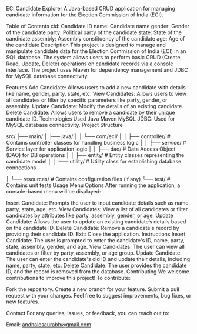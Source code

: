 ECI Candidate Explorer
A Java-based CRUD application for managing candidate information for the Election Commission of India (ECI).

Table of Contents
cid: Candidate ID
name: Candidate name
gender: Gender of the candidate
party: Political party of the candidate
state: State of the candidate
assembly: Assembly constituency of the candidate
age: Age of the candidate
Description
This project is designed to manage and manipulate candidate data for the Election Commission of India (ECI) in an SQL database. The system allows users to perform basic CRUD (Create, Read, Update, Delete) operations on candidate records via a console interface. The project uses Maven for dependency management and JDBC for MySQL database connectivity.

Features
Add Candidate: Allows users to add a new candidate with details like name, gender, party, state, etc.
View Candidates: Allows users to view all candidates or filter by specific parameters like party, gender, or assembly.
Update Candidate: Modify the details of an existing candidate.
Delete Candidate: Allows users to remove a candidate by their unique candidate ID.
Technologies Used
Java
Maven
MySQL
JDBC: Used for MySQL database connectivity.
Project Structure

src/
├── main/
│   ├── java/
│   │   └── com/eci/
│   │       ├── controller/   # Contains controller classes for handling business logic
│   │       ├── service/      # Service layer for application logic
│   │       ├── dao/          # Data Access Object (DAO) for DB operations
│   │       ├── entity/       # Entity classes representing the candidate model
│   │       └── utility/      # Utility class for establishing database connections
  
│   └── resources/            # Contains configuration files (if any)
└── test/                     # Contains unit tests
Usage
Menu Options
After running the application, a console-based menu will be displayed:

Insert Candidate: Prompts the user to input candidate details such as name, party, state, age, etc.
View Candidates: View a list of all candidates or filter candidates by attributes like party, assembly, gender, or age.
Update Candidate: Allows the user to update an existing candidate’s details based on the candidate ID.
Delete Candidate: Remove a candidate's record by providing their candidate ID.
Exit: Close the application.
Instructions
Insert Candidate:
The user is prompted to enter the candidate's ID, name, party, state, assembly, gender, and age.
View Candidates:
The user can view all candidates or filter by party, assembly, or age group.
Update Candidate:
The user can enter the candidate's old ID and update their details, including name, party, state, etc.
Delete Candidate:
The user provides the candidate ID, and the record is removed from the database.
Contributing
We welcome contributions to improve this project! To contribute:

Fork the repository.
Create a new branch for your feature.
Submit a pull request with your changes.
Feel free to suggest improvements, bug fixes, or new features.

Contact
For any queries, issues, or feedback, you can reach out to:

Email: andhalesaurabh@gmail.com
